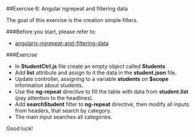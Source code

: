 ##Exercise 6: Angular ngrepeat and filtering data

The goal of this exercise is the creation simple filters.

###Before you start, please refer to:
* [angularjs-ngrepeat-and-filtering-data](https://egghead.io/lessons/angularjs-ngrepeat-and-filtering-data)

###Exercise

* In **StudentCtrl.js** file create an empty object called **Students**
* Add **list** attribute and assign to it the data in the **student.json** file.
* Update controller, assigning to a variable **students** on **$scope**  information about students.
* Use the **ng-repeat** directive to fill the table with data from **student.list** (pay attention to the headlines).
* Add **searchStudent** filter to **ng-repeat** directive, then modify all inputs from headers, that search by category.
* The main input searches  all categories.

Good luck!
